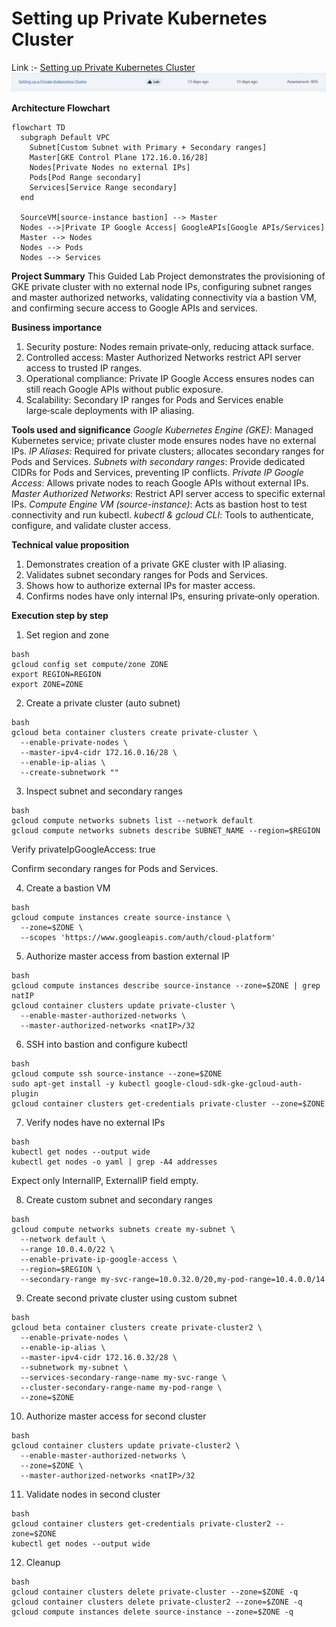 # Setting up Private Kubernetes Cluster

Link :- [Setting up Private Kubernetes Cluster](https://www.skills.google/focuses/867?parent=catalog)
![image](image-5.png)

**Architecture Flowchart**
```mermaid
flowchart TD
  subgraph Default VPC
    Subnet[Custom Subnet with Primary + Secondary ranges]
    Master[GKE Control Plane 172.16.0.16/28]
    Nodes[Private Nodes no external IPs]
    Pods[Pod Range secondary]
    Services[Service Range secondary]
  end

  SourceVM[source-instance bastion] --> Master
  Nodes -->|Private IP Google Access| GoogleAPIs[Google APIs/Services]
  Master --> Nodes
  Nodes --> Pods
  Nodes --> Services
```

**Project Summary**
This Guided Lab Project demonstrates the provisioning of GKE private cluster with no external node IPs, configuring subnet ranges and master authorized networks, validating connectivity via a bastion VM, and confirming secure access to Google APIs and services.

**Business importance**
1) Security posture: Nodes remain private‑only, reducing attack surface.
2) Controlled access: Master Authorized Networks restrict API server access to trusted IP ranges.
3) Operational compliance: Private IP Google Access ensures nodes can still reach Google APIs without public exposure.
4) Scalability: Secondary IP ranges for Pods and Services enable large‑scale deployments with IP aliasing.

**Tools used and significance**
*Google Kubernetes Engine (GKE)*: Managed Kubernetes service; private cluster mode ensures nodes have no external IPs.
*IP Aliases*: Required for private clusters; allocates secondary ranges for Pods and Services.
*Subnets with secondary ranges*: Provide dedicated CIDRs for Pods and Services, preventing IP conflicts.
*Private IP Google Access*: Allows private nodes to reach Google APIs without external IPs.
*Master Authorized Networks*: Restrict API server access to specific external IPs.
*Compute Engine VM (source-instance)*: Acts as bastion host to test connectivity and run kubectl.
*kubectl & gcloud CLI*: Tools to authenticate, configure, and validate cluster access.

**Technical value proposition**
1) Demonstrates creation of a private GKE cluster with IP aliasing.
2) Validates subnet secondary ranges for Pods and Services.
3) Shows how to authorize external IPs for master access.
4) Confirms nodes have only internal IPs, ensuring private‑only operation.


**Execution step by step**

1) Set region and zone
```
bash
gcloud config set compute/zone ZONE
export REGION=REGION
export ZONE=ZONE
```

2) Create a private cluster (auto subnet)
```
bash
gcloud beta container clusters create private-cluster \
  --enable-private-nodes \
  --master-ipv4-cidr 172.16.0.16/28 \
  --enable-ip-alias \
  --create-subnetwork ""
```
3) Inspect subnet and secondary ranges
```
bash
gcloud compute networks subnets list --network default
gcloud compute networks subnets describe SUBNET_NAME --region=$REGION
```
Verify privateIpGoogleAccess: true

Confirm secondary ranges for Pods and Services.

4) Create a bastion VM
```
bash
gcloud compute instances create source-instance \
  --zone=$ZONE \
  --scopes 'https://www.googleapis.com/auth/cloud-platform'
```
5) Authorize master access from bastion external IP
```
bash
gcloud compute instances describe source-instance --zone=$ZONE | grep natIP
gcloud container clusters update private-cluster \
  --enable-master-authorized-networks \
  --master-authorized-networks <natIP>/32
```
6) SSH into bastion and configure kubectl
```
bash
gcloud compute ssh source-instance --zone=$ZONE
sudo apt-get install -y kubectl google-cloud-sdk-gke-gcloud-auth-plugin
gcloud container clusters get-credentials private-cluster --zone=$ZONE
```

7) Verify nodes have no external IPs
```
bash
kubectl get nodes --output wide
kubectl get nodes -o yaml | grep -A4 addresses
```

Expect only InternalIP, ExternalIP field empty.

8) Create custom subnet and secondary ranges
```
bash
gcloud compute networks subnets create my-subnet \
  --network default \
  --range 10.0.4.0/22 \
  --enable-private-ip-google-access \
  --region=$REGION \
  --secondary-range my-svc-range=10.0.32.0/20,my-pod-range=10.4.0.0/14
```
9) Create second private cluster using custom subnet
```
bash
gcloud beta container clusters create private-cluster2 \
  --enable-private-nodes \
  --enable-ip-alias \
  --master-ipv4-cidr 172.16.0.32/28 \
  --subnetwork my-subnet \
  --services-secondary-range-name my-svc-range \
  --cluster-secondary-range-name my-pod-range \
  --zone=$ZONE
```
10) Authorize master access for second cluster
```
bash
gcloud container clusters update private-cluster2 \
  --enable-master-authorized-networks \
  --zone=$ZONE \
  --master-authorized-networks <natIP>/32
```

11) Validate nodes in second cluster
```
bash
gcloud container clusters get-credentials private-cluster2 --zone=$ZONE
kubectl get nodes --output wide
```
12) Cleanup
```
bash
gcloud container clusters delete private-cluster --zone=$ZONE -q
gcloud container clusters delete private-cluster2 --zone=$ZONE -q
gcloud compute instances delete source-instance --zone=$ZONE -q
```
